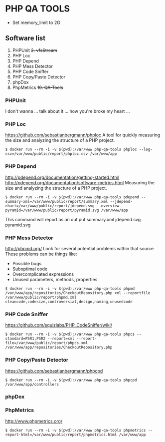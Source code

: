 # PHP QA TOOLS
- Set memory_limit to 2G

## Software list
1. PHPUnit
~~2. vfsStream~~
3. PHP Loc
4. PHP Depend
5. PHP Mess Detector
6. PHP Code Sniffer
7. PHP Copy/Paste Detector
8. phpDox
9. PhpMetrics
~~10. QA-Tools~~

### PHPUnit
I don't wanna ...
talk about it ...
how you're broke my heart ...

### PHP Loc
https://github.com/sebastianbergmann/phploc
A tool for quickly measuring the size and analyzing the structure of a PHP project.
```
$ docker run --rm -i -v $(pwd):/var/www php-qa-tools phploc --log-csv=/var/www/public/report/phploc.csv /var/www/app
```

### PHP Depend
http://pdepend.org/documentation/getting-started.html
http://pdepend.org/documentation/software-metrics.html
Measuring the size and analyzing the structure of a PHP project.
```
$ docker run --rm -i -v $(pwd):/var/www php-qa-tools pdepend --summary-xml=/var/www/public/report/summary.xml --jdepend-chart=/var/www/public/report/jdepend.svg --overview-pyramid=/var/www/public/report/pyramid.svg /var/www/app
```
This command will report as an out put summary.xml jdepend.svg pyramid.svg

### PHP Mess Detector
http://phpmd.org/
Look for several potential problems within that source
These problems can be things like:
- Possible bugs
- Suboptimal code
- Overcomplicated expressions
- Unused parameters, methods, properties
```
$ docker run --rm -i -v $(pwd):/var/www php-qa-tools phpmd /var/www/app/repositories/CheckoutRepository.php xml --reportfile /var/www/public/report/phpmd.xml cleancode,codesize,controversial,design,naming,unusedcode
```
### PHP Code Sniffer
https://github.com/squizlabs/PHP_CodeSniffer/wiki/
```
$ docker run --rm -i -v $(pwd):/var/www php-qa-tools phpcs --standard=PSR1,PSR2 --report=xml --report-file=/var/www/public/report/phpcs.xml /var/www/app/repositories/CheckoutRepository.php
```

### PHP Copy/Paste Detector
https://github.com/sebastianbergmann/phpcpd
```
$ docker run --rm -i -v $(pwd):/var/www php-qa-tools phpcpd /var/www/app/controllers
```

### phpDox

### PhpMetrics
http://www.phpmetrics.org/
```
$ docker run --rm -i -v $(pwd):/var/www php-qa-tools phpmetrics --report-html=/var/www/public/report/phpmetrics.html /var/www/app
```
